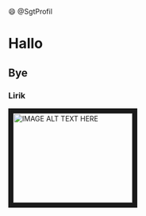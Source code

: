 :smile: @SgtProfil 
# Hallo #
## Bye ##
### Lirik
<a href="https://www.youtube.com/watch?v=BzEPuqBOGnI" target="_blank"><img src="http://t10.deviantart.net/ylZJuCBQxuIJaJjrSKk_LDjlP3A=/300x200/filters:fixed_height(100,100):origin()/pre14/1551/th/pre/f/2009/242/f/e/holy_facepalm_by_ghost1334652.jpg" 
alt="IMAGE ALT TEXT HERE" width="240" height="180" border="10" /></a>
